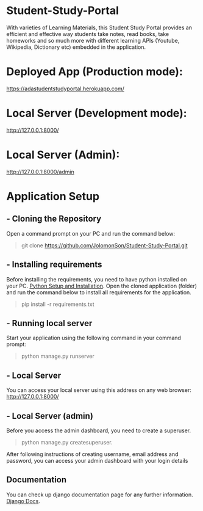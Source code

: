 # Student-Study-Portal
With varieties of Learning Materials, this Student Study Portal provides an efficient and effective way students take notes, read books, take homeworks and so much more with different learning APIs (Youtube, Wikipedia, Dictionary etc) embedded in the application.

# Deployed App (Production mode):
https://adastudentstudyportal.herokuapp.com/
# Local Server (Development mode):
http://127.0.0.1:8000/
# Local Server (Admin):
http://127.0.0.1:8000/admin
# Application Setup
## - Cloning the Repository
Open a command prompt on your PC and run the command below:
> git clone https://github.com/JolomonSon/Student-Study-Portal.git
## - Installing requirements
Before installing the requirements, you need to have python installed on your PC.
[Python Setup and Installation](https://realpython.com/installing-python/).
Open the cloned application (folder) and run the command below to install all requirements for the application.
> pip install -r requirements.txt
## - Running local server
Start your application using the following command in your command prompt:
> python manage.py runserver
## - Local Server
You can access your local server using this address on any web browser:
http://127.0.0.1:8000/
## - Local Server (admin)
Before you access the admin dashboard, you need to create a superuser.
> python manage.py createsuperuser. <br>

After following instructions of creating username, email address and password, you can access your admin dashboard with your login details
## Documentation
You can check up django documentation page for any further information.
[Django Docs](https://docs.djangoproject.com/en/4.0/).
